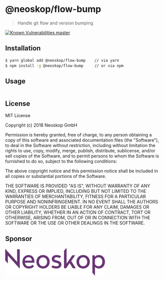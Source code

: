 # @neoskop/flow-bump

> Handle git flow and version bumping

[![Known Vulnerabilities master][snyk-master-image]][snyk-master-url]

## Installation

```sh
$ yarn global add @neoskop/flow-bump    // via yarn
$ npm install -g @neoskop/flow-bump     // or via npm
```

## Usage

```sh
```

## License

MIT License

Copyright (c) 2018 Neoskop GmbH

Permission is hereby granted, free of charge, to any person obtaining a copy
of this software and associated documentation files (the "Software"), to deal
in the Software without restriction, including without limitation the rights
to use, copy, modify, merge, publish, distribute, sublicense, and/or sell
copies of the Software, and to permit persons to whom the Software is
furnished to do so, subject to the following conditions:

The above copyright notice and this permission notice shall be included in all
copies or substantial portions of the Software.

THE SOFTWARE IS PROVIDED "AS IS", WITHOUT WARRANTY OF ANY KIND, EXPRESS OR
IMPLIED, INCLUDING BUT NOT LIMITED TO THE WARRANTIES OF MERCHANTABILITY,
FITNESS FOR A PARTICULAR PURPOSE AND NONINFRINGEMENT. IN NO EVENT SHALL THE
AUTHORS OR COPYRIGHT HOLDERS BE LIABLE FOR ANY CLAIM, DAMAGES OR OTHER
LIABILITY, WHETHER IN AN ACTION OF CONTRACT, TORT OR OTHERWISE, ARISING FROM,
OUT OF OR IN CONNECTION WITH THE SOFTWARE OR THE USE OR OTHER DEALINGS IN THE
SOFTWARE.


## Sponsor

[![Neoskop GmbH][neoskop-image]][neoskop-url]

[travis-master-image]: https://img.shields.io/travis/neoskop/flow-bump/master.svg
[travis-master-url]: https://travis-ci.org/neoskop/flow-bump
[travis-develop-image]: https://img.shields.io/travis/neoskop/flow-bump/develop.svg
[travis-develop-url]: https://travis-ci.org/neoskop/flow-bump
[snyk-master-image]: https://snyk.io/test/github/neoskop/flow-bump/master/badge.svg
[snyk-master-url]: https://snyk.io/test/github/neoskop/flow-bump/master

[coveralls-master-image]: https://coveralls.io/repos/github/neoskop/flow-bump/badge.svg?branch=master
[coveralls-master-url]: https://coveralls.io/github/neoskop/flow-bump?branch=master
[coveralls-develop-image]: https://coveralls.io/repos/github/neoskop/flow-bump/badge.svg?branch=develop
[coveralls-develop-url]: https://coveralls.io/github/neoskop/flow-bump?branch=develop
[snyk-develop-image]: https://snyk.io/test/github/neoskop/flow-bump/develop/badge.svg
[snyk-develop-url]: https://snyk.io/test/github/neoskop/flow-bump/develop

[neoskop-image]: ./neoskop.png
[neoskop-url]: https://www.neoskop.de/

